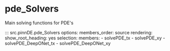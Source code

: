 # pde_Solvers

Main solving functions for PDE's

::: src.pinnDE.pde_Solvers
    options:
        members_order: source
    rendering:
      show_root_heading: yes
    selection:
      members:
        - solvePDE_tx
        - solvePDE_xy
        - solvePDE_DeepONet_tx
        - solvePDE_DeepONet_xy